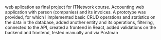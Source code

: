 web aplication as final project for ITNetwork course.
Accounting web application with person (companies) and its invoices. 
A prototype was provided, for which I implemented basic CRUD operations and statistics on the data in the database, added another entity and its operations, filtering, connected to the API, created a frontend in React, added validations on the backend and frontend, tested manually and via Postman
